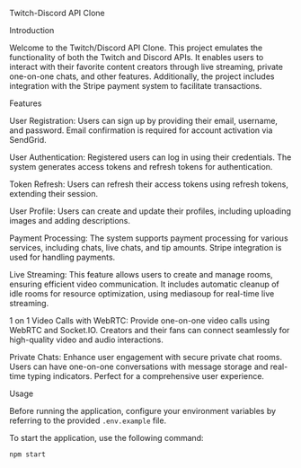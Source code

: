 Twitch-Discord API Clone

Introduction

Welcome to the Twitch/Discord API Clone. This project emulates the functionality of both the Twitch and Discord APIs. It enables users to interact with their favorite content creators through live streaming, private one-on-one chats, and other features. Additionally, the project includes integration with the Stripe payment system to facilitate transactions.

Features

User Registration: Users can sign up by providing their email, username, and password. Email confirmation is required for account activation via SendGrid.

User Authentication: Registered users can log in using their credentials. The system generates access tokens and refresh tokens for authentication.

Token Refresh: Users can refresh their access tokens using refresh tokens, extending their session.

User Profile: Users can create and update their profiles, including uploading images and adding descriptions.

Payment Processing: The system supports payment processing for various services, including chats, live chats, and tip amounts. Stripe integration is used for handling payments.

Live Streaming: This feature allows users to create and manage rooms, ensuring efficient video communication. It includes automatic cleanup of idle rooms for resource optimization, using mediasoup for real-time live streaming.

1 on 1 Video Calls with WebRTC:
Provide one-on-one video calls using WebRTC and Socket.IO. Creators and their fans can connect seamlessly for high-quality video and audio interactions.

Private Chats:
Enhance user engagement with secure private chat rooms. Users can have one-on-one conversations with message storage and real-time typing indicators. Perfect for a comprehensive user experience.

Usage

Before running the application, configure your environment variables by referring to the provided `.env.example` file.

To start the application, use the following command:

```
npm start
```




